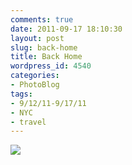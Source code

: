 ```yaml
---
comments: true
date: 2011-09-17 18:10:30
layout: post
slug: back-home
title: Back Home
wordpress_id: 4540
categories:
- PhotoBlog
tags:
- 9/12/11-9/17/11
- NYC
- travel
---
```


![](http://ryanfitzer.com/main/wp-content/uploads/2011/09/Photo3-950x709.jpg)
